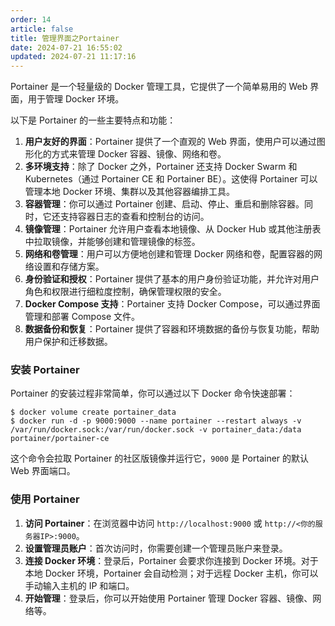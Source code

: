 ```yaml
---
order: 14
article: false
title: 管理界面之Portainer
date: 2024-07-21 16:55:02
updated: 2024-07-21 11:17:16
---
```

Portainer 是一个轻量级的 Docker 管理工具，它提供了一个简单易用的 Web 界面，用于管理 Docker 环境。

以下是 Portainer 的一些主要特点和功能：

1. **用户友好的界面**：Portainer 提供了一个直观的 Web 界面，使用户可以通过图形化的方式来管理 Docker 容器、镜像、网络和卷。
2. **多环境支持**：除了 Docker 之外，Portainer 还支持 Docker Swarm 和 Kubernetes（通过 Portainer CE 和 Portainer BE）。这使得 Portainer 可以管理本地 Docker 环境、集群以及其他容器编排工具。
3. **容器管理**：你可以通过 Portainer 创建、启动、停止、重启和删除容器。同时，它还支持容器日志的查看和控制台的访问。
4. **镜像管理**：Portainer 允许用户查看本地镜像、从 Docker Hub 或其他注册表中拉取镜像，并能够创建和管理镜像的标签。
5. **网络和卷管理**：用户可以方便地创建和管理 Docker 网络和卷，配置容器的网络设置和存储方案。
6. **身份验证和授权**：Portainer 提供了基本的用户身份验证功能，并允许对用户角色和权限进行细粒度控制，确保管理权限的安全。
7. **Docker Compose 支持**：Portainer 支持 Docker Compose，可以通过界面管理和部署 Compose 文件。
8. **数据备份和恢复**：Portainer 提供了容器和环境数据的备份与恢复功能，帮助用户保护和迁移数据。

### 安装 Portainer

Portainer 的安装过程非常简单，你可以通过以下 Docker 命令快速部署：

```console
$ docker volume create portainer_data
$ docker run -d -p 9000:9000 --name portainer --restart always -v /var/run/docker.sock:/var/run/docker.sock -v portainer_data:/data portainer/portainer-ce
```

这个命令会拉取 Portainer 的社区版镜像并运行它，`9000`​ 是 Portainer 的默认 Web 界面端口。

### 使用 Portainer

1. **访问 Portainer**：在浏览器中访问 `http://localhost:9000`​ 或 `http://<你的服务器IP>:9000`​。
2. **设置管理员账户**：首次访问时，你需要创建一个管理员账户来登录。
3. **连接 Docker 环境**：登录后，Portainer 会要求你连接到 Docker 环境。对于本地 Docker 环境，Portainer 会自动检测；对于远程 Docker 主机，你可以手动输入主机的 IP 和端口。
4. **开始管理**：登录后，你可以开始使用 Portainer 管理 Docker 容器、镜像、网络等。
